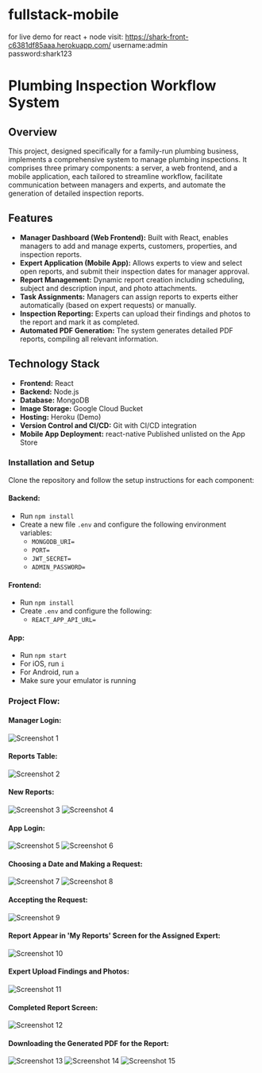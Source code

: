 # fullstack-mobile
for live demo for react + node visit: https://shark-front-c6381df85aaa.herokuapp.com/
username:admin  
password:shark123

# Plumbing Inspection Workflow System

## Overview

This project, designed specifically for a family-run plumbing business, implements a comprehensive system to manage plumbing inspections. It comprises three primary components: a server, a web frontend, and a mobile application, each tailored to streamline workflow, facilitate communication between managers and experts, and automate the generation of detailed inspection reports.

## Features

- **Manager Dashboard (Web Frontend):** Built with React, enables managers to add and manage experts, customers, properties, and inspection reports.
- **Expert Application (Mobile App):** Allows experts to view and select open reports, and submit their inspection dates for manager approval.
- **Report Management:** Dynamic report creation including scheduling, subject and description input, and photo attachments.
- **Task Assignments:** Managers can assign reports to experts either automatically (based on expert requests) or manually.
- **Inspection Reporting:** Experts can upload their findings and photos to the report and mark it as completed.
- **Automated PDF Generation:** The system generates detailed PDF reports, compiling all relevant information.

## Technology Stack

- **Frontend:** React
- **Backend:** Node.js
- **Database:** MongoDB
- **Image Storage:** Google Cloud Bucket
- **Hosting:** Heroku (Demo)
- **Version Control and CI/CD:** Git with CI/CD integration
- **Mobile App Deployment:** react-native Published unlisted on the App Store

### Installation and Setup

Clone the repository and follow the setup instructions for each component:

#### Backend:
- Run `npm install`
- Create a new file `.env` and configure the following environment variables:
  - `MONGODB_URI=`
  - `PORT=`
  - `JWT_SECRET=`
  - `ADMIN_PASSWORD=`

#### Frontend:
- Run `npm install`
- Create `.env` and configure the following:
  - `REACT_APP_API_URL=`

#### App:
- Run `npm start`
- For iOS, run `i`
- For Android, run `a`
- Make sure your emulator is running

### Project Flow:

#### Manager Login:
![Screenshot 1](/screenshots/1.png)

#### Reports Table:
![Screenshot 2](/screenshots/2.png)

#### New Reports:
![Screenshot 3](/screenshots/2.5.png)
![Screenshot 4](/screenshots/2.7.png)

#### App Login:
![Screenshot 5](/screenshots/3.jpg)
![Screenshot 6](/screenshots/4.jpg)

#### Choosing a Date and Making a Request:
![Screenshot 7](/screenshots/5.jpg)
![Screenshot 8](/screenshots/6.jpg)

#### Accepting the Request:
![Screenshot 9](/screenshots/7.png)

#### Report Appear in 'My Reports' Screen for the Assigned Expert:
![Screenshot 10](/screenshots/8.jpg)

#### Expert Upload Findings and Photos:
![Screenshot 11](/screenshots/9.jpg)

#### Completed Report Screen:
![Screenshot 12](/screenshots/10.png)

#### Downloading the Generated PDF for the Report:
![Screenshot 13](/screenshots/11.png)
![Screenshot 14](/screenshots/12.png)
![Screenshot 15](/screenshots/13.png)



